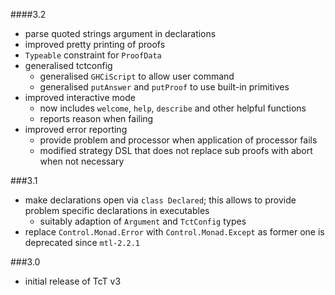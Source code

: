 ####3.2
  - parse quoted strings argument in declarations
  - improved pretty printing of proofs
  - `Typeable` constraint for `ProofData`
  - generalised tctconfig
    - generalised `GHCiScript` to allow user command
    - generalised `putAnswer` and `putProof` to use built-in primitives
  - improved interactive mode
    - now includes `welcome`, `help`, `describe` and other helpful functions
    - reports reason when failing
  - improved error reporting
    - provide problem and processor when application of processor fails
    - modified strategy DSL that does not replace sub proofs with abort when
      not necessary

###3.1
  - make declarations open via `class Declared`; this allows to provide problem
    specific declarations in executables
    - suitably adaption of `Argument` and `TctConfig` types
  - replace `Control.Monad.Error` with `Control.Monad.Except` as former one is
    deprecated since `mtl-2.2.1`

###3.0
  - initial release of TcT v3
